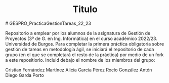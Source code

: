 <h1 align="center"> Titulo </h1>
# GESPRO_PracticaGestionTareas_22_23

Repositorio a emplear por los alumnos de la asignatura de Gestión de Proyectos (3º de G. en Ing. Informática) en el curso académico 2022/23. Universidad de Burgos.  Para completar la primera práctica obligatoria sobre gestión de tareas en metodología ágil, se iniciará el repositorio de cada grupo (en el que se completará el resto de la práctica) por medio de un fork a este repositiorio.  Incluid debajo el nombre de los miembros del grupo:

Cristian Fernández Martínez
Alicia García Pérez
Rocío González Antón
Diego Garda Porto
